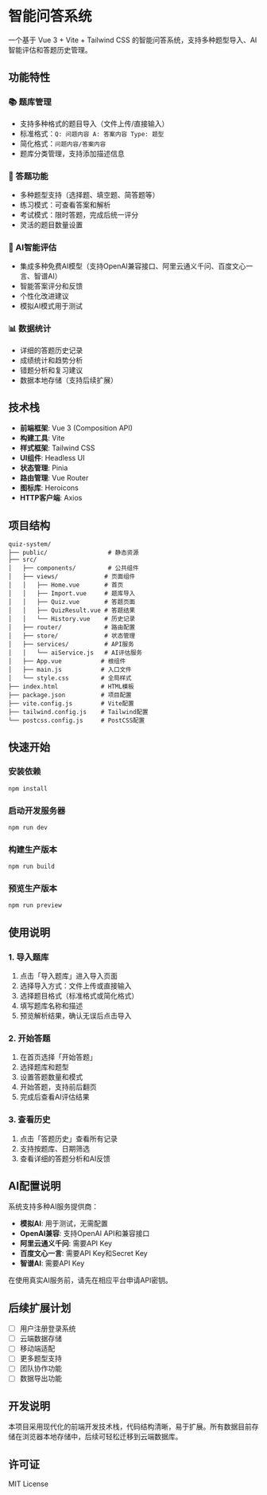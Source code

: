 # 智能问答系统

一个基于 Vue 3 + Vite + Tailwind CSS 的智能问答系统，支持多种题型导入、AI智能评估和答题历史管理。

## 功能特性

### 📚 题库管理
- 支持多种格式的题目导入（文件上传/直接输入）
- 标准格式：`Q: 问题内容 A: 答案内容 Type: 题型`
- 简化格式：`问题内容/答案内容`
- 题库分类管理，支持添加描述信息

### 🎯 答题功能
- 多种题型支持（选择题、填空题、简答题等）
- 练习模式：可查看答案和解析
- 考试模式：限时答题，完成后统一评分
- 灵活的题目数量设置

### 🤖 AI智能评估
- 集成多种免费AI模型（支持OpenAI兼容接口、阿里云通义千问、百度文心一言、智谱AI）
- 智能答案评分和反馈
- 个性化改进建议
- 模拟AI模式用于测试

### 📊 数据统计
- 详细的答题历史记录
- 成绩统计和趋势分析
- 错题分析和复习建议
- 数据本地存储（支持后续扩展）

## 技术栈

- **前端框架**: Vue 3 (Composition API)
- **构建工具**: Vite
- **样式框架**: Tailwind CSS
- **UI组件**: Headless UI
- **状态管理**: Pinia
- **路由管理**: Vue Router
- **图标库**: Heroicons
- **HTTP客户端**: Axios

## 项目结构

```
quiz-system/
├── public/                 # 静态资源
├── src/
│   ├── components/         # 公共组件
│   ├── views/             # 页面组件
│   │   ├── Home.vue       # 首页
│   │   ├── Import.vue     # 题库导入
│   │   ├── Quiz.vue       # 答题页面
│   │   ├── QuizResult.vue # 答题结果
│   │   └── History.vue    # 历史记录
│   ├── router/            # 路由配置
│   ├── store/             # 状态管理
│   ├── services/          # API服务
│   │   └── aiService.js   # AI评估服务
│   ├── App.vue           # 根组件
│   ├── main.js           # 入口文件
│   └── style.css         # 全局样式
├── index.html            # HTML模板
├── package.json          # 项目配置
├── vite.config.js        # Vite配置
├── tailwind.config.js    # Tailwind配置
└── postcss.config.js     # PostCSS配置
```

## 快速开始

### 安装依赖
```bash
npm install
```

### 启动开发服务器
```bash
npm run dev
```

### 构建生产版本
```bash
npm run build
```

### 预览生产版本
```bash
npm run preview
```

## 使用说明

### 1. 导入题库
1. 点击「导入题库」进入导入页面
2. 选择导入方式：文件上传或直接输入
3. 选择题目格式（标准格式或简化格式）
4. 填写题库名称和描述
5. 预览解析结果，确认无误后点击导入

### 2. 开始答题
1. 在首页选择「开始答题」
2. 选择题库和题型
3. 设置答题数量和模式
4. 开始答题，支持前后翻页
5. 完成后查看AI评估结果

### 3. 查看历史
1. 点击「答题历史」查看所有记录
2. 支持按题库、日期筛选
3. 查看详细的答题分析和AI反馈

## AI配置说明

系统支持多种AI服务提供商：

- **模拟AI**: 用于测试，无需配置
- **OpenAI兼容**: 支持OpenAI API和兼容接口
- **阿里云通义千问**: 需要API Key
- **百度文心一言**: 需要API Key和Secret Key
- **智谱AI**: 需要API Key

在使用真实AI服务前，请先在相应平台申请API密钥。

## 后续扩展计划

- [ ] 用户注册登录系统
- [ ] 云端数据存储
- [ ] 移动端适配
- [ ] 更多题型支持
- [ ] 团队协作功能
- [ ] 数据导出功能

## 开发说明

本项目采用现代化的前端开发技术栈，代码结构清晰，易于扩展。所有数据目前存储在浏览器本地存储中，后续可轻松迁移到云端数据库。

## 许可证

MIT License